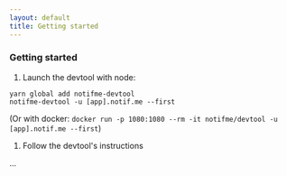 ```yaml
---
layout: default
title: Getting started
---
```


### Getting started

1. Launch the devtool with node:
 ```
yarn global add notifme-devtool
notifme-devtool -u [app].notif.me --first
 ```
 (Or with docker: `docker run -p 1080:1080 --rm -it notifme/devtool -u [app].notif.me --first`)
1. Follow the devtool's instructions

  ...
